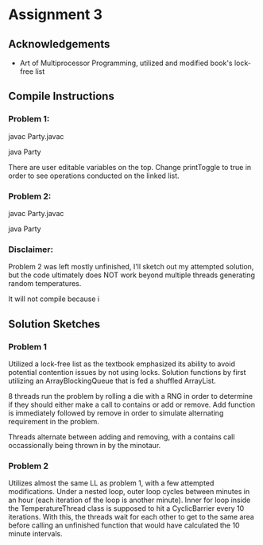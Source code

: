 
# Assignment 3



## Acknowledgements

 - Art of Multiprocessor Programming, utilized and modified book's lock-free list
## Compile Instructions
### Problem 1:

javac Party.javac

java Party

There are user editable variables on the top.
Change printToggle to true in order to see operations conducted on the linked list.

### Problem 2:

javac Party.javac

java Party

### Disclaimer: 
Problem 2 was left mostly unfinished, I'll sketch out my attempted solution, but the code
ultimately does NOT work beyond multiple threads generating random temperatures.

It will not compile because i


## Solution Sketches

### Problem 1
Utilized a lock-free list as the textbook emphasized its ability to avoid potential
contention issues by not using locks.
Solution functions by first utilizing an ArrayBlockingQueue that is fed a
shuffled ArrayList<Integer>.

8 threads run the problem by rolling a die with a RNG in order to determine
if they should either make a call to contains or add or remove. Add function
is immediately followed by remove in order to simulate alternating requirement in the problem.

Threads alternate between adding and removing, with a contains call occassionally being thrown in
by the minotaur.



### Problem 2
Utilizes almost the same LL as problem 1, with a few attempted modifications.
Under a nested loop, outer loop cycles between minutes in an hour (each iteration of the loop is another
minute). Inner for loop inside the TemperatureThread class is supposed to hit
a CyclicBarrier every 10 iterations. With this, the threads wait for each other
to get to the same area before calling an unfinished function that would have
calculated the 10 minute intervals.